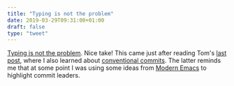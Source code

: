 ```yaml
---
title: "Typing is not the problem"
date: 2019-03-29T09:31:00+01:00
draft: false
type: "tweet"
---
```


[Typing is not the problem](https://macwright.org/2015/01/19/typing-is-not-the-problem.html). Nice take! This came just after reading Tom's [last
post](https://macwright.org/2019/03/28/oss-at-scale.html), where I also learned about [conventional commits](https://www.conventionalcommits.org/en/v1.0.0-beta.3/). The latter reminds me
that at some point I was using some ideas from [Modern Emacs](http://www.modernemacs.com/post/pretty-magit/) to highlight commit
leaders.
